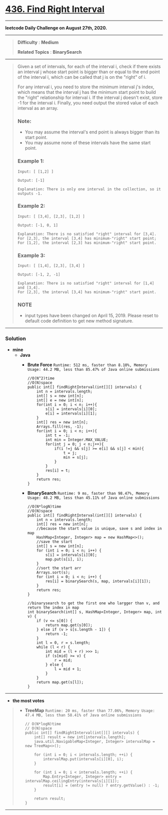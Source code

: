 # [436. Find Right Interval](https://leetcode.com/problems/find-right-interval/)

---

**leetcode Daily Challenge on August 27th, 2020.**

---

> **Difficulty** : **Medium**
>
> **Related Topics** : **BinarySearch**

---

> Given a set of intervals, for each of the interval i, check if there exists an interval j whose start point is bigger than or equal to the end point of the interval i, which can be called that j is on the "right" of i.
>
> For any interval i, you need to store the minimum interval j's index, which means that the interval j has the minimum start point to build the "right" relationship for interval i. If the interval j doesn't exist, store -1 for the interval i. Finally, you need output the stored value of each interval as an array.
>
> ### Note:
> * You may assume the interval's end point is always bigger than its start point.
> * You may assume none of these intervals have the same start point.
>
>
> ### Example 1:
> ```
> Input: [ [1,2] ]
>
> Output: [-1]
>
> Explanation: There is only one interval in the collection, so it outputs -1.
> ```
>
> ### Example 2:
> ```
> Input: [ [3,4], [2,3], [1,2] ]
>
> Output: [-1, 0, 1]
>
> Explanation: There is no satisfied "right" interval for [3,4].
> For [2,3], the interval [3,4] has minimum-"right" start point;
> For [1,2], the interval [2,3] has minimum-"right" start point.
> ```
>
> ### Example 3:
> ```
> Input: [ [1,4], [2,3], [3,4] ]
>
> Output: [-1, 2, -1]
>
> Explanation: There is no satisfied "right" interval for [1,4] and [3,4].
> For [2,3], the interval [3,4] has minimum-"right" start point.
> ```
>
> ### NOTE
> * input types have been changed on April 15, 2019. Please reset to default code definition to get new method signature.

---


### Solution
* **mine**
  * **Java**
    * **Brute Force** `Runtime: 512 ms, faster than 8.10%, Memory Usage: 44.2 MB, less than 85.47% of Java online submissions`
      ```
      //O(N^2)time
      //O(N)space
      public int[] findRightInterval(int[][] intervals) {
          int n = intervals.length;
          int[] s = new int[n];
          int[] e = new int[n];
          for(int i = 0; i < n; i++){
              s[i] = intervals[i][0];
              e[i] = intervals[i][1];
          }
          int[] res = new int[n];
          Arrays.fill(res, -1);
          for(int i = 0; i < n; i++){
              int t = -1;
              int min = Integer.MAX_VALUE;
              for(int j = 0; j < n;j++){
                  if(i !=j && s[j] >= e[i] && s[j] < min){
                      t = j;
                      min = s[j];
                  }
              }
              res[i] = t;
          }
          return res;
      }
      ```

    * **BinarySearch** `Runtime: 9 ms, faster than 98.47%, Memory Usage: 48.2 MB, less than 45.11% of Java online submissions`
      ```
      //O(N*logN)time
      //O(N)space
      public int[] findRightInterval(int[][] intervals) {
          int n = intervals.length;
          int[] res = new int[n];
          //because the start value is unique, save s and index in map
          HashMap<Integer, Integer> map = new HashMap<>();
          //save the start
          int[] s = new int[n];
          for (int i = 0; i < n; i++) {
              s[i] = intervals[i][0];
              map.put(s[i], i);
          }
          //sort the start arr
          Arrays.sort(s);
          for (int i = 0; i < n; i++) {
              res[i] = binarySearch(s, map, intervals[i][1]);
          }
          return res;
      }

      //binarysearch to get the first one who largger than v, and return the index in map
      int binarySearch(int[] s, HashMap<Integer, Integer> map, int v) {
          if (v <= s[0]) {
              return map.get(s[0]);
          } else if (v > s[s.length - 1]) {
              return -1;
          }
          int l = 0, r = s.length;
          while (l < r) {
              int mid = (l + r) >>> 1;
              if (s[mid] >= v) {
                  r = mid;
              } else {
                  l = mid + 1;
              }
          }
          return map.get(s[l]);
      }
      ```
---

* **the most votes**
>  * **TreeMap** `Runtime: 20 ms, faster than 77.06%, Memory Usage: 47.4 MB, less than 58.41% of Java online submissions`
>    ```
>    // O(N*logN)time
>    // O(N)space
>    public int[] findRightInterval(int[][] intervals) {
>        int[] result = new int[intervals.length];
>        java.util.NavigableMap<Integer, Integer> intervalMap = new TreeMap<>();
>
>        for (int i = 0; i < intervals.length; ++i) {
>            intervalMap.put(intervals[i][0], i);
>        }
>
>        for (int i = 0; i < intervals.length; ++i) {
>            Map.Entry<Integer, Integer> entry = intervalMap.ceilingEntry(intervals[i][1]);
>            result[i] = (entry != null) ? entry.getValue() : -1;
>        }
>
>        return result;
>    }
>    ```

---
